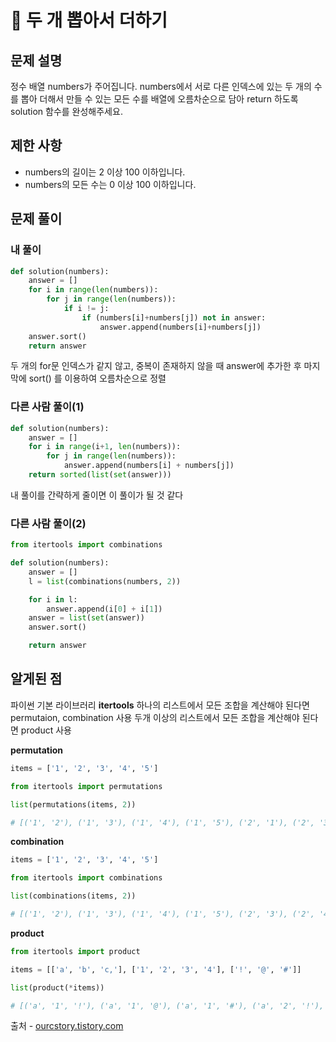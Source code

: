 # 📗 두 개 뽑아서 더하기

## 문제 설명

정수 배열 numbers가 주어집니다. numbers에서 서로 다른 인덱스에 있는 두 개의 수를 뽑아 더해서 만들 수 있는 모든 수를 배열에 오름차순으로 담아 return 하도록 solution 함수를 완성해주세요.

## 제한 사항

- numbers의 길이는 2 이상 100 이하입니다.
- numbers의 모든 수는 0 이상 100 이하입니다.

## 문제 풀이

### 내 풀이

```python
def solution(numbers):
    answer = []
    for i in range(len(numbers)):
        for j in range(len(numbers)):
            if i != j:
                if (numbers[i]+numbers[j]) not in answer:
                    answer.append(numbers[i]+numbers[j])
    answer.sort()
    return answer
```

두 개의 for문 인덱스가 같지 않고, 중복이 존재하지 않을 때 answer에 추가한 후 마지막에 sort() 를 이용하여 오름차순으로 정렬

### 다른 사람 풀이(1)

```python
def solution(numbers):
    answer = []
    for i in range(i+1, len(numbers)):
        for j in range(len(numbers)):
            answer.append(numbers[i] + numbers[j])
    return sorted(list(set(answer)))
```

내 풀이를 간략하게 줄이면 이 풀이가 될 것 같다

### 다른 사람 풀이(2)

```python
from itertools import combinations

def solution(numbers):
	answer = []
    l = list(combinations(numbers, 2))

    for i in l:
    	answer.append(i[0] + i[1])
    answer = list(set(answer))
    answer.sort()

    return answer
```

## 알게된 점

파이썬 기본 라이브러리 **itertools**
하나의 리스트에서 모든 조합을 계산해야 된다면 permutaion, combination 사용
두개 이상의 리스트에서 모든 조합을 계산해야 된다면 product 사용

**permutation**

```python
items = ['1', '2', '3', '4', '5']

from itertools import permutations

list(permutations(items, 2))

# [('1', '2'), ('1', '3'), ('1', '4'), ('1', '5'), ('2', '1'), ('2', '3'), ('2', '4'), ('2', '5'), ('3', '1'), ('3', '2'), ('3', '4'), ('3', '5'), ('4', '1'), ('4', '2'), ('4', '3'), ('4', '5'), ('5', '1'), ('5', '2'), ('5', '3'), ('5', '4')]
```

**combination**

```python
items = ['1', '2', '3', '4', '5']

from itertools import combinations

list(combinations(items, 2))

# [('1', '2'), ('1', '3'), ('1', '4'), ('1', '5'), ('2', '3'), ('2', '4'), ('2', '5'), ('3', '4'), ('3', '5'), ('4', '5')]
```

**product**

```python
from itertools import product

items = [['a', 'b', 'c,'], ['1', '2', '3', '4'], ['!', '@', '#']]

list(product(*items))

# [('a', '1', '!'), ('a', '1', '@'), ('a', '1', '#'), ('a', '2', '!'), ('a', '2', '@'), ('a', '2', '#'), ('a', '3', '!'), ('a', '3', '@'), ('a', '3', '#'), ('a', '4', '!'), ('a', '4', '@'), ('a', '4', '#'), ('b', '1', '!'), ('b', '1', '@'), ('b', '1', '#'), ('b', '2', '!'), ('b', '2', '@'), ('b', '2', '#'), ('b', '3', '!'), ('b', '3', '@'), ('b', '3', '#'), ('b', '4', '!'), ('b', '4', '@'), ('b', '4', '#'), ('c,', '1', '!'), ('c,', '1', '@'), ('c,', '1', '#'), ('c,', '2', '!'), ('c,', '2', '@'), ('c,', '2', '#'), ('c,', '3', '!'), ('c,', '3', '@'), ('c,', '3', '#'), ('c,', '4', '!'), ('c,', '4', '@'), ('c,', '4', '#')]
```

출처 - [ourcstory.tistory.com](https://ourcstory.tistory.com/414)
